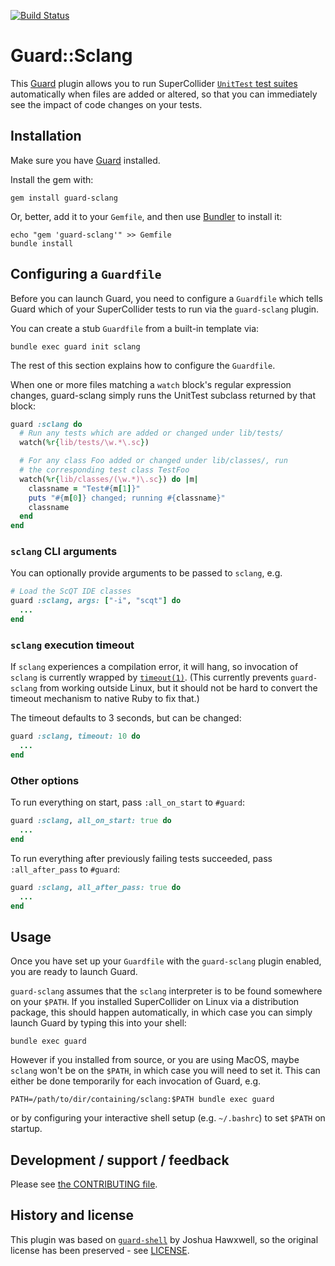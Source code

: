 [![Build Status](https://travis-ci.org/aspiers/guard-sclang.svg?branch=master)](https://travis-ci.org/aspiers/guard-sclang)

Guard::Sclang
=============

This [Guard](http://guardgem.org/) plugin allows you to run
SuperCollider [`UnitTest` test
suites](http://doc.sccode.org/Classes/UnitTest.html) automatically
when files are added or altered, so that you can immediately see the
impact of code changes on your tests.


Installation
------------

Make sure you have [Guard](http://guardgem.org/) installed.

Install the gem with:

    gem install guard-sclang

Or, better, add it to your `Gemfile`, and then use
[Bundler](http://bundler.io/) to install it:

    echo "gem 'guard-sclang'" >> Gemfile
    bundle install


Configuring a `Guardfile`
---------------------------

Before you can launch Guard, you need to configure a `Guardfile` which
tells Guard which of your SuperCollider tests to run via the
`guard-sclang` plugin.

You can create a stub `Guardfile` from a built-in template via:

    bundle exec guard init sclang

The rest of this section explains how to configure the `Guardfile`.

When one or more files matching a `watch` block's regular expression
changes, guard-sclang simply runs the UnitTest subclass returned by
that block:

``` ruby
guard :sclang do
  # Run any tests which are added or changed under lib/tests/
  watch(%r{lib/tests/\w.*\.sc})

  # For any class Foo added or changed under lib/classes/, run
  # the corresponding test class TestFoo
  watch(%r{lib/classes/(\w.*)\.sc}) do |m|
    classname = "Test#{m[1]}"
    puts "#{m[0]} changed; running #{classname}"
    classname
  end
end
```

### `sclang` CLI arguments

You can optionally provide arguments to be passed to `sclang`, e.g.

``` ruby
# Load the ScQT IDE classes
guard :sclang, args: ["-i", "scqt"] do
  ...
end
```

### `sclang` execution timeout

If `sclang` experiences a compilation error, it will hang, so
invocation of `sclang` is currently wrapped by
[`timeout(1)`](https://linux.die.net/man/1/timeout).  (This
currently prevents `guard-sclang` from working outside Linux,
but it should not be hard to convert the timeout mechanism to native
Ruby to fix that.)

The timeout defaults to 3 seconds, but can be changed:

``` ruby
guard :sclang, timeout: 10 do
  ...
end
```

### Other options

To run everything on start, pass `:all_on_start` to `#guard`:

``` ruby
guard :sclang, all_on_start: true do
  ...
end
```

To run everything after previously failing tests succeeded, pass
`:all_after_pass` to `#guard`:

``` ruby
guard :sclang, all_after_pass: true do
  ...
end
```


Usage
-----

Once you have set up your `Guardfile` with the `guard-sclang` plugin
enabled, you are ready to launch Guard.

`guard-sclang` assumes that the `sclang` interpreter is to be found
somewhere on your `$PATH`.  If you installed SuperCollider on Linux
via a distribution package, this should happen automatically, in which
case you can simply launch Guard by typing this into your shell:

    bundle exec guard

However if you installed from source, or you are using MacOS, maybe
`sclang` won't be on the `$PATH`, in which case you will need to set
it.  This can either be done temporarily for each invocation of Guard,
e.g.

    PATH=/path/to/dir/containing/sclang:$PATH bundle exec guard

or by configuring your interactive shell setup (e.g. `~/.bashrc`) to
set `$PATH` on startup.


Development / support / feedback
--------------------------------

Please see [the CONTRIBUTING file](CONTRIBUTING.md).


History and license
-------------------

This plugin was based on
[`guard-shell`](https://github.com/guard/guard-shell) by Joshua
Hawxwell, so the original license has been preserved - see
[LICENSE](LICENSE).
